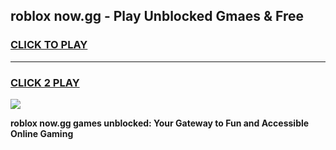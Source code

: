 
## roblox now.gg - Play Unblocked Gmaes & Free
<h3>
<a href="https://premium.freeplayer.one?title=roblox_now.gg&ref=20F">CLICK TO PLAY</a></h3>
<hr>

<h3>
<a href="https://premium.freeplayer.one?title=roblox_now.gg&ref=20F">CLICK 2 PLAY</a>
  
</h3>

<a href="https://premium.freeplayer.one?title=roblox_now.gg&ref=20F/"><img src="https://clearcache.store/games.png"></a>


**roblox now.gg games unblocked: Your Gateway to Fun and Accessible Online Gaming**
